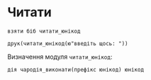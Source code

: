 # Читати

```мавка
взяти біб читати_юнікод

друк(читати_юнікод(ю"введіть щось: "))
```

Визначення модуля `читати_юнікод`:

```мавка
дія чародія_виконати(префікс юнікод) юнікод
```